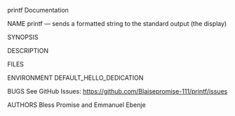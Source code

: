 printf Documentation

NAME
printf — sends a formatted string to the standard output (the display)

SYNOPSIS


DESCRIPTION




FILES



ENVIRONMENT
DEFAULT_HELLO_DEDICATION


BUGS
See GitHub Issues: https://github.com/Blaisepromise-111/printf/issues

AUTHORS
Bless Promise and Emmanuel Ebenje
